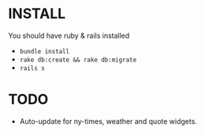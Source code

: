 # INSTALL

You should have ruby & rails installed

* `bundle install`
* `rake db:create && rake db:migrate`
* `rails s`

# TODO

* Auto-update for ny-times, weather and quote widgets.

